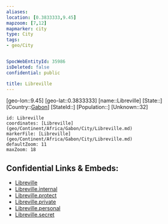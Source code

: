 ```yaml
---
aliases: 
location: [0.3833333,9.45]
mapzoom: [7,12] 
mapmarker: city 
type: City
tags:
- geo/City


SpocWebEntityId: 35986
isDeleted: false
confidential: public

title: Libreville
---
```

[geo-lon::9.45]
[geo-lat::0.3833333]
[name::Libreville]
[State::]
[Country::[Gabon](geo/Continent/Africa/Gabon.md)]
[StateId::]
[Population::]
[Unknown::32]


```leaflet
id: Libreville
coordinates: [Libreville](geo/Continent/Africa/Gabon/City/Libreville.md)
markerFile: [Libreville](geo/Continent/Africa/Gabon/City/Libreville.md)
defaultZoom: 11 
maxZoom: 18
```


## Confidential Links & Embeds: 
- [Libreville](../../../../../../_public/geo/Continent/Africa/Gabon/City/Libreville.md) 
- [Libreville.internal](../../../../../../_internal/geo/Continent/Africa/Gabon/City/Libreville.internal.md) 
- [Libreville.protect](../../../../../../_protect/geo/Continent/Africa/Gabon/City/Libreville.protect.md) 
- [Libreville.private](../../../../../../_private/geo/Continent/Africa/Gabon/City/Libreville.private.md) 
- [Libreville.personal](../../../../../../_personal/geo/Continent/Africa/Gabon/City/Libreville.personal.md) 
- [Libreville.secret](../../../../../../_secret/geo/Continent/Africa/Gabon/City/Libreville.secret.md) 
